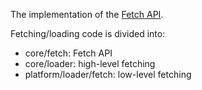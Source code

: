 The implementation of the [Fetch API](https://fetch.spec.whatwg.org/#fetch-api).

Fetching/loading code is divided into:
- core/fetch: Fetch API
- core/loader: high-level fetching
- platform/loader/fetch: low-level fetching
